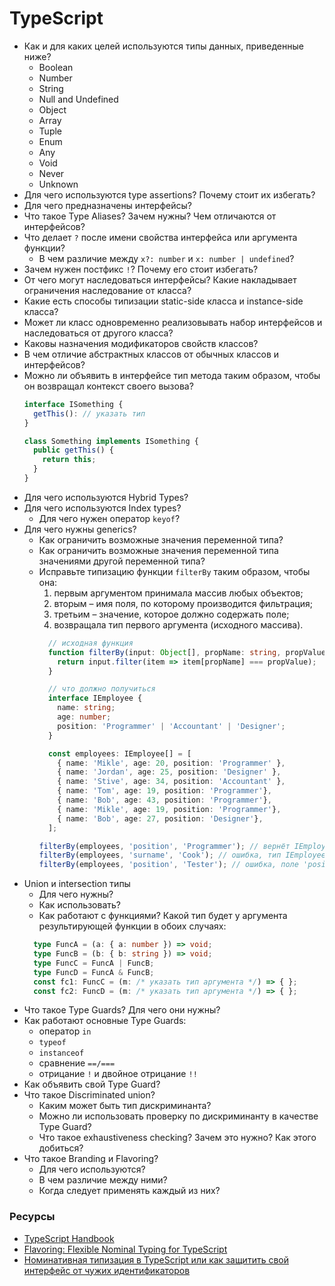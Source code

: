 # TypeScript

* Как и для каких целей используются типы данных, приведенные ниже?
  * Boolean
  * Number
  * String
  * Null and Undefined
  * Object
  * Array
  * Tuple
  * Enum
  * Any
  * Void
  * Never
  * Unknown
* Для чего используются type assertions? Почему стоит их избегать?
* Для чего предназначены интерфейсы?
* Что такое Type Aliases? Зачем нужны? Чем отличаются от интерфейсов?
* Что делает `?` после имени свойства интерфейса или аргумента функции?
  *  В чем различие между `x?: number` и `x: number | undefined`?
* Зачем нужен постфикс `!`? Почему его стоит избегать?
* От чего могут наследоваться интерфейсы? Какие накладывает ограничения наследование от класса?
* Какие есть способы типизации static-side класса и instance-side класса?
* Может ли класс одновременно реализовывать набор интерфейсов и наследоваться от другого класса?
* Каковы назначения модификаторов свойств классов?
* В чем отличие абстрактных классов от обычных классов и интерфейсов?
* Можно ли объявить в интерфейсе тип метода таким образом, чтобы он возвращал контекст своего вызова?
  ```ts
  interface ISomething {
    getThis(): // указать тип
  }

  class Something implements ISomething {
    public getThis() {
      return this;
    }
  }
  ```
* Для чего используются Hybrid Types?
* Для чего используются Index types?
  * Для чего нужен оператор `keyof`?
* Для чего нужны generics?
  * Как ограничить возможные значения переменной типа?
  * Как ограничить возможные значения переменной типа значениями другой переменной типа?
  * Исправьте типизацию функции `filterBy` таким образом, чтобы она:
      1. первым аргументом принимала массив любых объектов;
      1. вторым – имя поля, по которому производится фильтрация;
      1. третьим – значение, которое должно содержать поле;
      1. возвращала тип первого аргумента (исходного массива).
    ```typescript
      // исходная функция
      function filterBy(input: Object[], propName: string, propValue: any): Object[] {
        return input.filter(item => item[propName] === propValue);
      }
    ```
    ```typescript
      // что должно получиться
      interface IEmployee {
        name: string;
        age: number;
        position: 'Programmer' | 'Accountant' | 'Designer';
      }

      const employees: IEmployee[] = [
        { name: 'Mikle', age: 20, position: 'Programmer' },
        { name: 'Jordan', age: 25, position: 'Designer' },
        { name: 'Stive', age: 34, position: 'Accountant' },
        { name: 'Tom', age: 19, position: 'Programmer'},
        { name: 'Bob', age: 43, position: 'Programmer'},
        { name: 'Mikle', age: 19, position: 'Programmer'},
        { name: 'Bob', age: 27, position: 'Designer'},
      ];

    filterBy(employees, 'position', 'Programmer'); // вернёт IEmployee[]
    filterBy(employees, 'surname', 'Cook'); // ошибка, тип IEmployee не содержит поле 'surname'
    filterBy(employees, 'position', 'Tester'); // ошибка, поле 'position' не может содержать значение 'Tester',
    ```
* Union и intersection типы
  * Для чего нужны?
  * Как использовать?
  * Как работают с функциями? Какой тип будет у аргумента результирующей функции в обоих случаях:
  ```ts
    type FuncA = (a: { a: number }) => void;
    type FuncB = (b: { b: string }) => void;
    type FuncC = FuncA | FuncB;
    type FuncD = FuncA & FuncB;
    const fc1: FuncC = (m: /* указать тип аргумента */) => { };
    const fc2: FuncD = (m: /* указать тип аргумента */) => { };
  ```
* Что такое Type Guards? Для чего они нужны?
* Как работают основные Type Guards:
  * оператор `in`
  * `typeof`
  * `instanceof`
  * сравнение `==/===`
  * отрицание `!` и двойное отрицание `!!`
* Как объявить свой Type Guard?
* Что такое Discriminated union?
  * Каким может быть тип дискриминанта?
  * Можно ли использовать проверку по дискриминанту в качестве Type Guard?
  * Что такое exhaustiveness checking? Зачем это нужно? Как этого добиться?
* Что такое Branding и Flavoring?
  * Для чего используются?
  * В чем различие между ними?
  * Когда следует применять каждый из них?

### Ресурсы

* [TypeScript Handbook](https://www.typescriptlang.org/docs/handbook/basic-types.html)
* [Flavoring: Flexible Nominal Typing for TypeScript](https://spin.atomicobject.com/2018/01/15/typescript-flexible-nominal-typing/)
* [Номинативная типизация в TypeScript или как защитить свой интерфейс от чужих идентификаторов](https://habr.com/ru/post/446768/)